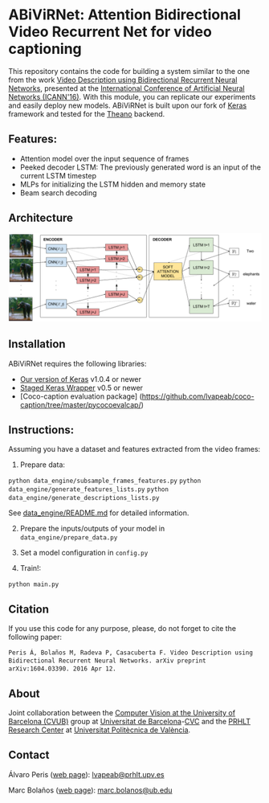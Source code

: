 # ABiViRNet: Attention Bidirectional Video Recurrent Net for video captioning


This repository contains the code for building a system similar to the
one from the work [Video Description using Bidirectional Recurrent Neural Networks](https://arxiv.org/abs/1604.03390), 
presented at the [International Conference of Artificial Neural Networks (ICANN'16)](http://icann2016.org/). 
With this module, you can replicate our experiments and easily deploy new models. ABiViRNet is built upon our fork of 
[Keras](https://github.com/MarcBS/keras) framework and tested for the [Theano](http://deeplearning.net/software/theano)
backend.

## Features: 

 * Attention model over the input sequence of frames
 * Peeked decoder LSTM: The previously generated word is an input of the current LSTM timestep
 * MLPs for initializing the LSTM hidden and memory state
 * Beam search decoding

## Architecture

![ICANN_model](./docs/model.png)

## Installation

ABiViRNet requires the following libraries:

 - [Our version of Keras](https://github.com/MarcBS/keras) v1.0.4 or newer
 - [Staged Keras Wrapper](https://github.com/MarcBS/staged_keras_wrapper) v0.5 or newer
 - [Coco-caption evaluation package] (https://github.com/lvapeab/coco-caption/tree/master/pycocoevalcap/)


## Instructions:

Assuming you have a dataset and features extracted from the video frames:
 
 1) Prepare data:
 
   ``
 python data_engine/subsample_frames_features.py
 ``
  ``
 python data_engine/generate_features_lists.py
 ``
  ``
 python data_engine/generate_descriptions_lists.py
 ``

See [data_engine/README.md](data_engine/README.md) for detailed information.

2) Prepare the inputs/outputs of your model in `data_engine/prepare_data.py`
  
3) Set a model configuration in  `config.py` 
 
4) Train!:

  ``
 python main.py
 ``

## Citation

If you use this code for any purpose, please, do not forget to cite the following paper:

```
Peris Á, Bolaños M, Radeva P, Casacuberta F. Video Description using Bidirectional Recurrent Neural Networks. arXiv preprint arXiv:1604.03390. 2016 Apr 12.
```

## About

Joint collaboration between the [Computer Vision at the University of Barcelona (CVUB)](http://www.ub.edu/cvub/) group at [Universitat de Barcelona](www.ub.edu)-[CVC](http://www.cvc.uab.es) and the [PRHLT Research Center](https://www.prhlt.upv.es) at [Universitat Politècnica de València](https://www.upv.es).


## Contact

Álvaro Peris ([web page](http://lvapeab.github.io/)): lvapeab@prhlt.upv.es 

Marc Bolaños ([web page](http://www.ub.edu/cvub/marcbolanos/)): marc.bolanos@ub.edu

